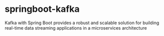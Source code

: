 # springboot-kafka
Kafka with Spring Boot provides a robust and scalable solution for building real-time data streaming applications in a microservices architecture
